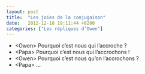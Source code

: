 ```yaml
---
layout: post
title:  "Les joies de la conjugaison"
date:   2012-12-16 19:11:44 +0200
categories: ["Les répliques d’Owen"]
---
```


-   \<Owen\> Pourquoi c’est nous qui l’accroche ?
-   \<Papa\> Pourquoi c’est nous qui l’accrochons !
-   \<Owen\> Pourquoi c’est nous qu’on l’accrochons ?
-   \<Papa\> …
